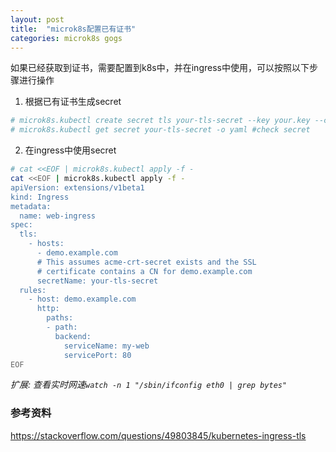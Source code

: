 ```yaml
---
layout: post
title:  "microk8s配置已有证书"
categories: microk8s gogs
---
```


如果已经获取到证书，需要配置到k8s中，并在ingress中使用，可以按照以下步骤进行操作

1. 根据已有证书生成secret

```bash
# microk8s.kubectl create secret tls your-tls-secret --key your.key --cert your.pem
# microk8s.kubectl get secret your-tls-secret -o yaml #check secret
```

2. 在ingress中使用secret

```bash
# cat <<EOF | microk8s.kubectl apply -f -
cat <<EOF | microk8s.kubectl apply -f -
apiVersion: extensions/v1beta1
kind: Ingress
metadata:
  name: web-ingress
spec:
  tls:
    - hosts:
      - demo.example.com
      # This assumes acme-crt-secret exists and the SSL
      # certificate contains a CN for demo.example.com
      secretName: your-tls-secret
  rules:
    - host: demo.example.com
      http:
        paths:
        - path:
          backend:
            serviceName: my-web
            servicePort: 80
EOF
```

_扩展:_
_查看实时网速`watch -n 1 "/sbin/ifconfig eth0 | grep bytes"`_

### 参考资料

https://stackoverflow.com/questions/49803845/kubernetes-ingress-tls
